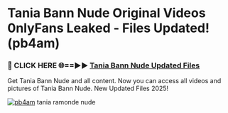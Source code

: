 # Tania Bann Nude Original Videos 0nlyFans Leaked - Files Updated! (pb4am)

<h3>🔴 CLICK HERE 🌐==►► <a href="https://tinyurl.com/yrmya6cz" rel="nofollow">Tania Bann Nude Updated Files</a></h3>

Get Tania Bann Nude and all content. Now you can access all videos and pictures of Tania Bann Nude. New Updated Files 2025!

[![pb4am](https://i.imgur.com/FMdXYCs.gif)](https://tinyurl.com/yrmya6cz)
tania ramonde nude